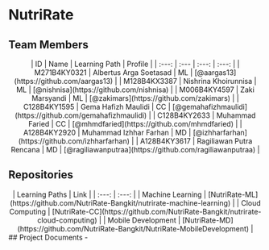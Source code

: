 # NutriRate
<div align="center">
    
</div>

## Team Members
<center>
| ID | Name | Learning Path | Profile |
| :---: | :--- | :---: | :---: |
| M271B4KY0321 | Albertus Arga Soetasad | ML | [@aargas13](https://github.com/aargas13) |       
| M128B4KX3387 | Nishrina Khoirunnisa | ML | [@nishnisa](https://github.com/nishnisa) |
| M006B4KY4597 | Zaki Marsyandi | ML | [@zakimars](https://github.com/zakimars) |
| C128B4KY1595 | Gema Hafizh Maulidi | CC | [@gemahafizhmaulidi](https://github.com/gemahafizhmaulidi) |
| C128B4KY2633 | Muhammad Faried | CC | [@mhmdfaried](https://github.com/mhmdfaried) |   
| A128B4KY2920 | Muhammad Izhhar Farhan | MD | [@izhharfarhan](https://github.com/izhharfarhan) |
| A128B4KY3617 | Ragiliawan Putra Rencana | MD | [@ragiliawanputraa](https://github.com/ragiliawanputraa) |
</center>

## Repositories
<center>
| Learning Paths | Link |
| :---: | :---: |
| Machine Learning | [NutriRate-ML](https://github.com/NutriRate-Bangkit/nutrirate-machine-learning) |
| Cloud Computing | [NutriRate-CC](https://github.com/NutriRate-Bangkit/nutrirate-cloud-computing) |
| Mobile Development | [NutriRate-MD](https://github.com/NutriRate-Bangkit/NutriRate-MobileDevelopment) |
</center>
## Project Documents
-
